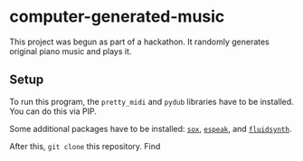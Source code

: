# computer-generated-music

This project was begun as part of a hackathon. It randomly generates original piano music and plays it.

## Setup

To run this program, the `pretty_midi` and `pydub` libraries have to be installed. You can do this via PIP.

Some additional packages have to be installed: [`sox`](http://sox.sourceforge.net/), [`espeak`](http://espeak.sourceforge.net/), and [`fluidsynth`](https://www.fluidsynth.org/).

After this, `git clone` this repository. Find 

